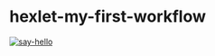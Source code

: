 # hexlet-my-first-workflow

[![say-hello](https://github.com/justkraiz/hexlet-my-first-workflow/actions/workflows/workflowTest.yml/badge.svg)](https://github.com/justkraiz/hexlet-my-first-workflow/actions/workflows/workflowTest.yml)

